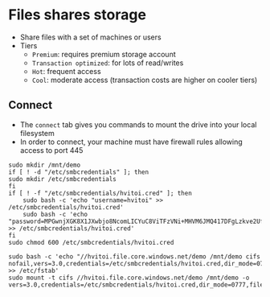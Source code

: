 # Files shares storage

- Share files with a set of machines or users
- Tiers
  - `Premium`: requires premium storage account
  - `Transaction optimized`: for lots of read/writes
  - `Hot`: frequent access
  - `Cool`: moderate access (transaction costs are higher on cooler tiers)

## Connect

- The `connect` tab gives you commands to mount the drive into your local filesystem
- In order to connect, your machine must have firewall rules allowing access to port 445

```shell
sudo mkdir /mnt/demo
if [ ! -d "/etc/smbcredentials" ]; then
sudo mkdir /etc/smbcredentials
fi
if [ ! -f "/etc/smbcredentials/hvitoi.cred" ]; then
    sudo bash -c 'echo "username=hvitoi" >> /etc/smbcredentials/hvitoi.cred'
    sudo bash -c 'echo "password=MPGwnjXGK8X1JXwbjo8NcomLICYuC8ViTFzVNi+MHVM6JMQ417DFgLzkve2Ufk7Ybrn/jrGkkndycRd53RQJJA==" >> /etc/smbcredentials/hvitoi.cred'
fi
sudo chmod 600 /etc/smbcredentials/hvitoi.cred

sudo bash -c 'echo "//hvitoi.file.core.windows.net/demo /mnt/demo cifs nofail,vers=3.0,credentials=/etc/smbcredentials/hvitoi.cred,dir_mode=0777,file_mode=0777,serverino" >> /etc/fstab'
sudo mount -t cifs //hvitoi.file.core.windows.net/demo /mnt/demo -o vers=3.0,credentials=/etc/smbcredentials/hvitoi.cred,dir_mode=0777,file_mode=0777,serverino
```
